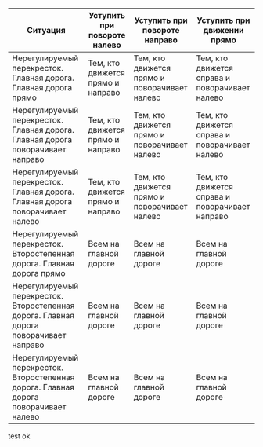 | Ситуация                                 | Уступить при повороте налево | Уступить при повороте направо | Уступить при движении прямо |
|------------------------------------------|------------------------------|------------------------------|-----------------------------|
| Нерегулируемый перекресток. Главная дорога. Главная дорога прямо        | Тем, кто движется прямо и направо | Тем, кто движется прямо и поворачивает налево | Тем, кто движется справа и поворачивает налево |
| Нерегулируемый перекресток. Главная дорога. Главная дорога поворачивает направо | Тем, кто движется прямо и направо | Тем, кто движется прямо и поворачивает налево | Тем, кто движется справа и поворачивает налево |
| Нерегулируемый перекресток. Главная дорога. Главная дорога поворачивает налево | Тем, кто движется прямо и направо | Тем, кто движется прямо и поворачивает налево | Тем, кто движется справа и поворачивает направо |
| Нерегулируемый перекресток. Второстепенная дорога. Главная дорога прямо   | Всем на главной дороге      | Всем на главной дороге      | Всем на главной дороге     |
| Нерегулируемый перекресток. Второстепенная дорога. Главная дорога поворачивает направо | Всем на главной дороге | Всем на главной дороге | Всем на главной дороге |
| Нерегулируемый перекресток. Второстепенная дорога. Главная дорога поворачивает налево  | Всем на главной дороге | Всем на главной дороге | Всем на главной дороге |
 test ok